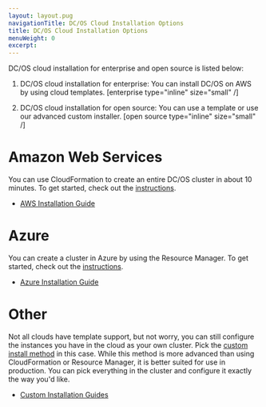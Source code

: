 ```yaml
---
layout: layout.pug
navigationTitle: DC/OS Cloud Installation Options
title: DC/OS Cloud Installation Options
menuWeight: 0
excerpt:
---
```


DC/OS cloud installation for enterprise and open source is listed below:

1. DC/OS cloud installation for enterprise: You can install DC/OS on AWS by using cloud templates. [enterprise type="inline" size="small" /]


1. DC/OS cloud installation for open source: You can use a template or use our advanced custom installer. [open source type="inline" size="small" /]

# Amazon Web Services

You can use CloudFormation to create an entire DC/OS cluster in about 10 minutes. To get started, check out the [instructions][1].

- [AWS Installation Guide][1]

# Azure

You can create a cluster in Azure by using the Resource Manager. To get started, check out the [instructions][2].

- [Azure Installation Guide][2]

# Other

Not all clouds have template support, but not worry, you can still configure the instances you have in the cloud as your own cluster. Pick the [custom install method][3] in this case. While this method is more advanced than using CloudFormation or Resource Manager, it is better suited for use in production. You can pick everything in the cluster and configure it exactly the way you'd like.

- [Custom Installation Guides][3]

[1]: /1.11/installing-upgrading/cloud/installing-aws/
[2]: /1.11/installing-upgrading/cloud/azure/
[3]: /1.11/installing-upgrading/custom/

